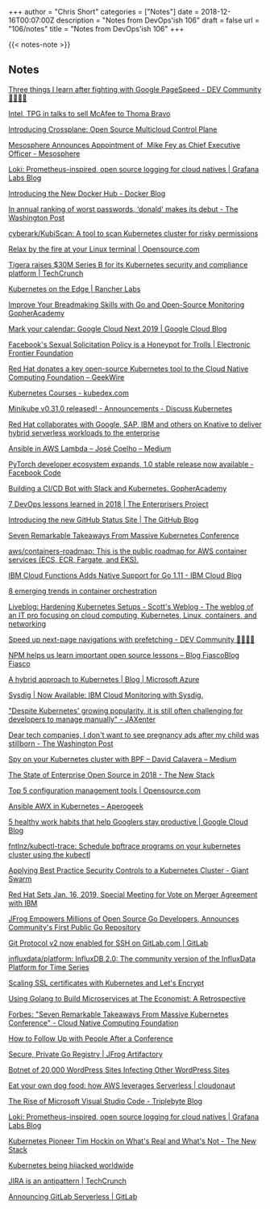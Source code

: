 +++
author = "Chris Short"
categories = ["Notes"]
date = 2018-12-16T00:07:00Z
description = "Notes from DevOps'ish 106"
draft = false
url = "106/notes"
title = "Notes from DevOps'ish 106"
+++

{{< notes-note >}}

## Notes

[Three things I learn after fighting with Google PageSpeed - DEV Community 👩‍💻👨‍💻](https://dev.to/snowleo208/three-things-i-learn-after-fighting-with-google-pagespeed-3jk9)

[Intel, TPG in talks to sell McAfee to Thoma Bravo](https://www.cnbc.com/2018/12/14/intel-tpg-in-talks-to-sell-mcafee-to-thoma-bravo.html)

[Introducing Crossplane: Open Source Multicloud Control Plane](https://blog.upbound.io/introducing-crossplane-open-source-multicloud-control-plane/)

[Mesosphere Announces Appointment of  Mike Fey as Chief Executive Officer - Mesosphere](https://mesosphere.com/blog/mesosphere-announces-mike-fey-as-chief-executive-officer/)

[Loki: Prometheus-inspired, open source logging for cloud natives | Grafana Labs Blog](https://grafana.com/blog/2018/12/12/loki-prometheus-inspired-open-source-logging-for-cloud-natives/)

[Introducing the New Docker Hub - Docker Blog](https://blog.docker.com/2018/12/the-new-docker-hub/)

[In annual ranking of worst passwords, ‘donald' makes its debut - The Washington Post](https://www.washingtonpost.com/technology/2018/12/13/annual-ranking-worst-passwords-donald-makes-its-debut/?utm_term=.f17b6aeda043)

[cyberark/KubiScan: A tool to scan Kubernetes cluster for risky permissions](https://github.com/cyberark/KubiScan)

[Relax by the fire at your Linux terminal | Opensource.com](https://opensource.com/article/18/12/linux-toy-aafire)

[Tigera raises $30M Series B for its Kubernetes security and compliance platform | TechCrunch](https://techcrunch.com/2018/12/12/tigera-raises-30m-series-b-for-its-kubernetes-security-and-compliance-platform/)

[Kubernetes on the Edge | Rancher Labs](https://rancher.com/blog/2018/2018-12-11-kubernetes-on-the-edge/)

[Improve Your Breadmaking Skills with Go and Open-Source Monitoring GopherAcademy](https://blog.gopheracademy.com/advent-2018/observability-in-the-kitchen/)

[Mark your calendar: Google Cloud Next 2019 | Google Cloud Blog](https://cloud.google.com/blog/products/gcp/mark-your-calendar-google-cloud-next-2019)

[Facebook's Sexual Solicitation Policy is a Honeypot for Trolls | Electronic Frontier Foundation](https://www.eff.org/deeplinks/2018/12/facebooks-sexual-solicitation-policy-honeypot-trolls)

[Red Hat donates a key open-source Kubernetes tool to the Cloud Native Computing Foundation – GeekWire](https://www.geekwire.com/2018/red-hat-donates-key-open-source-kubernetes-tool-cloud-native-computing-foundation/)

[Kubernetes Courses - kubedex.com](https://kubedex.com/kubernetes-courses/)

[Minikube v0.31.0 released! - Announcements - Discuss Kubernetes](https://discuss.kubernetes.io/t/minikube-v0-31-0-released/3811)

[Red Hat collaborates with Google, SAP, IBM and others on Knative to deliver hybrid serverless workloads to the enterprise](https://www.redhat.com/en/blog/red-hat-collaborates-google-and-others-knative-deliver-hybrid-serverless-workloads-enterprise)

[Ansible in AWS Lambda – José Coelho – Medium](https://medium.com/@jacoelho/ansible-in-aws-lambda-980bb8b5791b)

[PyTorch developer ecosystem expands, 1.0 stable release now available - Facebook Code](https://code.fb.com/ai-research/pytorch-developer-ecosystem-expands-1-0-stable-release/)

[Building a CI/CD Bot with Slack and Kubernetes. GopherAcademy](https://blog.gopheracademy.com/advent-2018/building-ci-cd-slack-bot/)

[7 DevOps lessons learned in 2018 | The Enterprisers Project](https://enterprisersproject.com/article/2018/12/7-devops-lessons-learned-2018)

[Introducing the new GitHub Status Site | The GitHub Blog](https://blog.github.com/2018-12-11-introducing-the-new-github-status-site/)

[Seven Remarkable Takeaways From Massive Kubernetes Conference](https://www.forbes.com/sites/jasonbloomberg/2018/12/13/seven-remarkable-takeaways-from-massive-kubernetes-conference/#7f4152e0599d)

[aws/containers-roadmap: This is the public roadmap for AWS container services (ECS, ECR, Fargate, and EKS).](https://github.com/aws/containers-roadmap)

[IBM Cloud Functions Adds Native Support for Go 1.11 - IBM Cloud Blog](https://www.ibm.com/blogs/bluemix/2018/12/ibm-cloud-functions-adds-native-support-for-go-1-11/)

[8 emerging trends in container orchestration](https://www.datadoghq.com/container-orchestration/)

[Liveblog: Hardening Kubernetes Setups - Scott's Weblog - The weblog of an IT pro focusing on cloud computing, Kubernetes, Linux, containers, and networking](https://blog.scottlowe.org/2018/12/11/liveblog-hardening-kubernetes-setups/)

[Speed up next-page navigations with prefetching - DEV Community 👩‍💻👨‍💻](https://dev.to/addyosmani/speed-up-next-page-navigations-with-prefetching-4285)

[NPM helps us learn important open source lessons – Blog FiascoBlog Fiasco](https://funnelfiasco.com/blog/2018/12/14/npm-helps-us-learn-important-open-source-lessons/)

[A hybrid approach to Kubernetes | Blog | Microsoft Azure](https://azure.microsoft.com/en-us/blog/a-hybrid-approach-to-kubernetes/)

[Sysdig | Now Available: IBM Cloud Monitoring with Sysdig.](https://sysdig.com/blog/sysdig-and-ibm-launch-new-ibm-cloud-monitoring-service/)

["Despite Kubernetes' growing popularity, it is still often challenging for developers to manage manually" - JAXenter](https://jaxenter.com/kubernetes-as-service-interview-digitalocean-153155.html)

[Dear tech companies, I don't want to see pregnancy ads after my child was stillborn - The Washington Post](https://www.washingtonpost.com/lifestyle/2018/12/12/dear-tech-companies-i-dont-want-see-pregnancy-ads-after-my-child-was-stillborn/?noredirect=on&utm_term=.0e34b870ed83)

[Spy on your Kubernetes cluster with BPF – David Calavera – Medium](https://medium.com/@calavera/spy-on-your-kubernetes-cluster-with-bpf-b09032bd1cdc)

[The State of Enterprise Open Source in 2018 - The New Stack](https://thenewstack.io/the-state-of-open-source-in-2018/)

[Top 5 configuration management tools | Opensource.com](https://opensource.com/article/18/12/configuration-management-tools)

[Ansible AWX in Kubernetes – Aperogeek](https://aperogeek.fr/ansible-awx-in-kubernetes/)

[5 healthy work habits that help Googlers stay productive | Google Cloud Blog](https://cloud.google.com/blog/topics/perspectives/5-healthy-work-habits-that-help-googlers-stay-productive)

[fntlnz/kubectl-trace: Schedule bpftrace programs on your kubernetes cluster using the kubectl](https://github.com/fntlnz/kubectl-trace)

[Applying Best Practice Security Controls to a Kubernetes Cluster - Giant Swarm](https://blog.giantswarm.io/applying-best-practice-security-controls-to-a-kubernetes-cluster/)

[Red Hat Sets Jan. 16, 2019, Special Meeting for Vote on Merger Agreement with IBM](https://www.redhat.com/en/about/press-releases/red-hat-sets-jan-16-2019-special-meeting-vote-merger-agreement-ibm)

[JFrog Empowers Millions of Open Source Go Developers, Announces Community's First Public Go Repository](https://www.prnewswire.com/news-releases/jfrog-empowers-millions-of-open-source-go-developers-announces-communitys-first-public-go-repository-300764117.html)

[Git Protocol v2 now enabled for SSH on GitLab.com | GitLab](https://about.gitlab.com/2018/12/10/git-protocol-v2-enabled-for-ssh-on-gitlab-dot-com/)

[influxdata/platform: InfluxDB 2.0: The community version of the InfluxData Platform for Time Series](https://github.com/influxdata/platform)

[Scaling SSL certificates with Kubernetes and Let's Encrypt](https://medium.com/kaleidoscope/scaling-ssl-certificates-with-kubernetes-and-lets-encrypt-6a683b87cd32)

[Using Golang to Build Microservices at The Economist: A Retrospective](https://www.infoq.com/articles/golang-the-economist)

[Forbes: "Seven Remarkable Takeaways From Massive Kubernetes Conference" - Cloud Native Computing Foundation](https://www.cncf.io/news/2018/12/13/forbes-seven-remarkable-takeaways-from-massive-kubernetes-conference/)

[How to Follow Up with People After a Conference](https://hbr.org/2018/12/how-to-follow-up-with-people-after-a-conference)

[Secure, Private Go Registry | JFrog Artifactory](https://jfrog.com/integration/go-registry/)

[Botnet of 20,000 WordPress Sites Infecting Other WordPress Sites](https://www.bleepingcomputer.com/news/security/botnet-of-20-000-wordpress-sites-infecting-other-wordpress-sites/)

[Eat your own dog food: how AWS leverages Serverless | cloudonaut](https://cloudonaut.io/eat-your-own-dog-food-how-aws-leverages-serverless/)

[The Rise of Microsoft Visual Studio Code - Triplebyte Blog](https://triplebyte.com/blog/editor-report-the-rise-of-visual-studio-code)

[Loki: Prometheus-inspired, open source logging for cloud natives | Grafana Labs Blog](https://grafana.com/blog/2018/12/12/loki-prometheus-inspired-open-source-logging-for-cloud-natives/)

[Kubernetes Pioneer Tim Hockin on What's Real and What's Not - The New Stack](https://thenewstack.io/kubernetes-pioneer-tim-hockin-on-whats-real-and-whats-not/)

[Kubernetes being hijacked worldwide](https://blog.binaryedge.io/2018/12/06/kubernetes-being-hijacked-worldwide/)

[JIRA is an antipattern | TechCrunch](https://techcrunch.com/2018/12/09/jira-is-an-antipattern/)

[Announcing GitLab Serverless | GitLab](https://about.gitlab.com/2018/12/11/introducing-gitlab-serverless/)
